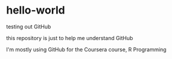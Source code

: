 # hello-world
testing out GitHub

this repository is just to help me understand GitHub

I'm mostly using GitHub for the Coursera course, R Programming
